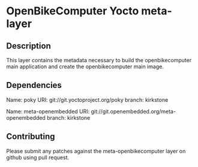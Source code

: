 # OpenBikeComputer Yocto meta-layer

## Description

This layer contains the metadata necessary to build the openbikecomputer main application and create the openbikecomputer main image.

## Dependencies
  Name: poky
  URI: git://git.yoctoproject.org/poky
  branch: kirkstone

  Name: meta-openembedded
  URI: git://git.openembedded.org/meta-openembedded
  branch: kirkstone

## Contributing

Please submit any patches against the meta-openbikecomputer layer on github using pull request.
